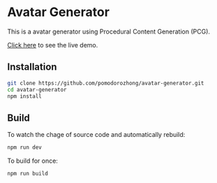 # Avatar Generator

This is a avatar generator using Procedural Content Generation (PCG).

[Click here](https://pomodorozhong.github.io/avatar-generator/) to see the live demo.

## Installation

```sh
git clone https://github.com/pomodorozhong/avatar-generator.git
cd avatar-generator
npm install
```

## Build

To watch the chage of source code and automatically rebuild:

```sh
npm run dev
```

To build for once:

```sh
npm run build
```
